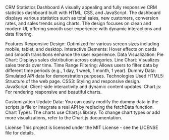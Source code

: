 CRM Statistics Dashboard
A visually appealing and fully responsive CRM statistics dashboard built with HTML, CSS, and JavaScript. The dashboard displays various statistics such as total sales, new customers, conversion rates, and sales trends using charts. The design focuses on clean and modern UI, offering smooth user experience with dynamic interactions and data filtering.

Features
Responsive Design: Optimized for various screen sizes including mobile, tablet, and desktop.
Interactive Elements: Hover effects on cards and smooth transitions enhance the user experience.
Data Visualization:
Pie Chart: Displays sales distribution across categories.
Line Chart: Visualizes sales trends over time.
Time Range Filtering: Allows users to filter data by different time periods (e.g., 1 day, 1 week, 1 month, 1 year).
Dummy Data: Simulated API data for demonstration purposes.
Technologies Used
HTML5: Structure of the web page.
CSS3: Styling and responsive design.
JavaScript: Client-side interactivity and dynamic content updates.
Chart.js: For rendering responsive and beautiful charts.


Customization
Update Data: You can easily modify the dummy data in the scripts.js file or integrate a real API by replacing the fetchData function.
Chart Types: The charts use Chart.js library. To change chart types or add more visualizations, refer to the Chart.js documentation.

License
This project is licensed under the MIT License - see the LICENSE file for details.
